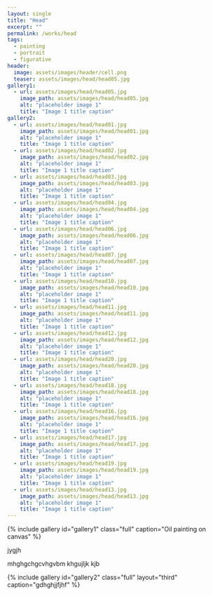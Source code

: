 ```yaml
---
layout: single
title: "Head"
excerpt: ""
permalink: /works/head
tags:
  - painting
  - portrait
  - figurative
header:
  image: assets/images/header/cell.png
  teaser: assets/images/head/head05.jpg
gallery1:
  - url: assets/images/head/head05.jpg
    image_path: assets/images/head/head05.jpg
    alt: "placeholder image 1"
    title: "Image 1 title caption"
gallery2:
  - url: assets/images/head/head01.jpg
    image_path: assets/images/head/head01.jpg
    alt: "placeholder image 1"
    title: "Image 1 title caption"
  - url: assets/images/head/head02.jpg
    image_path: assets/images/head/head02.jpg
    alt: "placeholder image 1"
    title: "Image 1 title caption"
  - url: assets/images/head/head03.jpg
    image_path: assets/images/head/head03.jpg
    alt: "placeholder image 1"
    title: "Image 1 title caption"
  - url: assets/images/head/head04.jpg
    image_path: assets/images/head/head04.jpg
    alt: "placeholder image 1"
    title: "Image 1 title caption"
  - url: assets/images/head/head06.jpg
    image_path: assets/images/head/head06.jpg
    alt: "placeholder image 1"
    title: "Image 1 title caption"
  - url: assets/images/head/head07.jpg
    image_path: assets/images/head/head07.jpg
    alt: "placeholder image 1"
    title: "Image 1 title caption"
  - url: assets/images/head/head10.jpg
    image_path: assets/images/head/head10.jpg
    alt: "placeholder image 1"
    title: "Image 1 title caption"
  - url: assets/images/head/head11.jpg
    image_path: assets/images/head/head11.jpg
    alt: "placeholder image 1"
    title: "Image 1 title caption"
  - url: assets/images/head/head12.jpg
    image_path: assets/images/head/head12.jpg
    alt: "placeholder image 1"
    title: "Image 1 title caption"
  - url: assets/images/head/head20.jpg
    image_path: assets/images/head/head20.jpg
    alt: "placeholder image 1"
    title: "Image 1 title caption"
  - url: assets/images/head/head18.jpg
    image_path: assets/images/head/head18.jpg
    alt: "placeholder image 1"
    title: "Image 1 title caption"
  - url: assets/images/head/head16.jpg
    image_path: assets/images/head/head16.jpg
    alt: "placeholder image 1"
    title: "Image 1 title caption"
  - url: assets/images/head/head17.jpg
    image_path: assets/images/head/head17.jpg
    alt: "placeholder image 1"
    title: "Image 1 title caption"
  - url: assets/images/head/head19.jpg
    image_path: assets/images/head/head19.jpg
    alt: "placeholder image 1"
    title: "Image 1 title caption"
  - url: assets/images/head/head13.jpg
    image_path: assets/images/head/head13.jpg
    alt: "placeholder image 1"
    title: "Image 1 title caption"
---
```


{% include gallery id="gallery1" class="full" caption="Oil painting on canvas" %}


jygjh

mhghgchgcvhgvbm
khgujljk
kjb

{% include gallery id="gallery2" class="full" layout="third" caption="gdhghjjfjhf" %}
